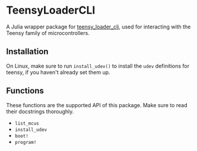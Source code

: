 # TeensyLoaderCLI

A Julia wrapper package for [teensy_loader_cli](), used for interacting with the Teensy family of microcontrollers.

## Installation

On Linux, make sure to run `install_udev()` to install the `udev` definitions for teensy, if you haven't already set them up.

## Functions

These functions are the supported API of this package. Make sure to read their docstrings thoroughly.

 * `list_mcus`
 * `install_udev`
 * `boot!`
 * `program!`
